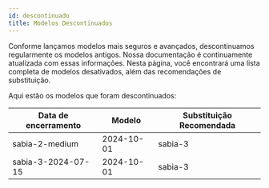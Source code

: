 ```yaml
---
id: descontinuado
title: Modelos Descontinuados
---
```


Conforme lançamos modelos mais seguros e avançados, descontinuamos regularmente os modelos antigos. Nossa documentação é continuamente atualizada com essas informações. Nesta página, você encontrará uma lista completa de modelos desativados, além das recomendações de substituição.

Aqui estão os modelos que foram descontinuados:


| Data de encerramento | Modelo | Substituição Recomendada |
|-------|--------|-------|
| sabia-2-medium | 2024-10-01 | sabia-3 |
| sabia-3-2024-07-15 | 2024-10-01 |sabia-3 |
